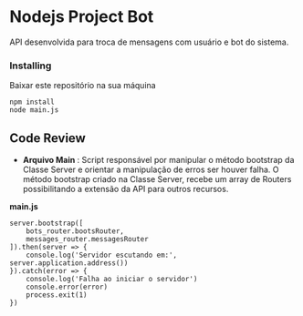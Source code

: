 # Nodejs Project Bot
API desenvolvida para troca de mensagens com usuário e bot do sistema. 

### Installing
Baixar este repositório na sua máquina

```
npm install
node main.js
```
## Code Review

* **Arquivo Main** : Script responsável por manipular o método bootstrap da Classe Server e orientar a manipulação de erros
ser houver falha. 
  O método bootstrap criado na Classe Server, recebe um array de Routers possibilitando a extensão da API
para outros recursos.

**main.js**
```
server.bootstrap([
    bots_router.bootsRouter,
    messages_router.messagesRouter
]).then(server => {
    console.log('Servidor escutando em:', server.application.address())
}).catch(error => {
    console.log('Falha ao iniciar o servidor')
    console.error(error)
    process.exit(1)
})
```

